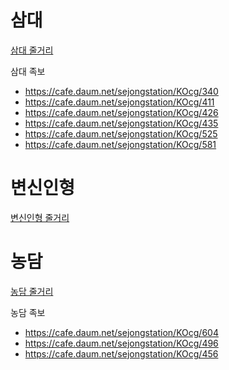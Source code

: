 # 삼대
[삼대 줄거리](https://encykorea.aks.ac.kr/Article/E0026512)

삼대 족보
- https://cafe.daum.net/sejongstation/KOcg/340
- https://cafe.daum.net/sejongstation/KOcg/411
- https://cafe.daum.net/sejongstation/KOcg/426
- https://cafe.daum.net/sejongstation/KOcg/435
- https://cafe.daum.net/sejongstation/KOcg/525
- https://cafe.daum.net/sejongstation/KOcg/581
# 변신인형
[변신인형 줄거리](https://terms.naver.com/entry.naver?docId=892519&cid=60611&categoryId=60611)
# 농담
[농담 줄거리](https://brunch.co.kr/@skyhope617/113)

농담 족보
- https://cafe.daum.net/sejongstation/KOcg/604
- https://cafe.daum.net/sejongstation/KOcg/496
- https://cafe.daum.net/sejongstation/KOcg/456
